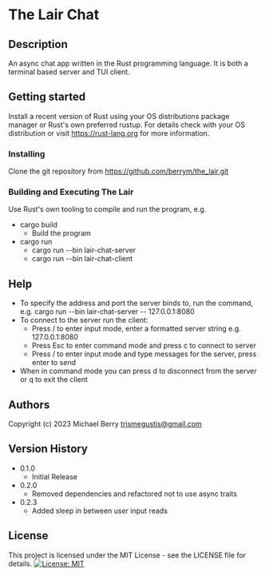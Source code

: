 # The Lair Chat

## Description

An async chat app written in the Rust programming language.
It is both a terminal based server and TUI client.

## Getting started

Install a recent version of Rust using your OS distributions package manager or Rust's own preferred rustup.  For details check with your OS distribution or visit https://rust-lang.org for more information.

### Installing

Clone the git repository from https://github.com/berrym/the_lair.git

### Building and Executing The Lair

Use Rust's own tooling to compile and run the program, e.g.

* cargo build
    * Build the program
* cargo run
    * cargo run --bin lair-chat-server
    * cargo run --bin lair-chat-client

## Help

* To specify the address and port the server binds to, run the command, e.g. cargo run --bin lair-chat-server -- 127.0.0.1:8080
* To connect to the server run the client:
    * Press / to enter input mode, enter a formatted server string e.g. 127.0.0.1:8080
    * Press Esc to enter command mode and press c to connect to server
    * Press / to enter input mode and type messages for the server, press enter to send
* When in command mode you can press d to disconnect from the server or q to exit the client

## Authors

Copyright (c) 2023 Michael Berry <trismegustis@gmail.com>

## Version History

* 0.1.0
    * Initial Release
* 0.2.0
    * Removed dependencies and refactored not to use async traits
* 0.2.3
    * Added sleep in between user input reads

## License

This project is licensed under the MIT License - see the LICENSE file for details.
[![License: MIT](https://img.shields.io/badge/License-MIT-yellow.svg)](https://opensource.org/licenses/MIT)
